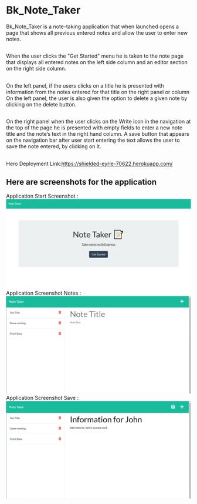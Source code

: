 # Bk_Note_Taker

 Bk_Note_Taker is a note-taking application that when launched opens a page that shows all previous entered notes and allow the user to enter new notes.
 ##
 When the user clicks the "Get Started" menu he is taken to the note page that displays all entered notes on the left side column and an editor section on the right side column.
##
On the left panel, if the users clicks on a title he is presented with information from the notes entered for that title on the right panel or column
On the left panel, the user is also given the option to delete a given note by clicking on the delete button.
##
On the right panel when the user clicks on the Write icon in the navigation at the top of the page he is presented with empty fields to enter a new note title and the note’s text in the right hand column.
A save button that appears on the navigation bar after user start entering the text allows the user to save the note entered, by clicking on it.
##
Hero Deployment Link:https://shielded-eyrie-70622.herokuapp.com/

## Here are screenshots for the application
Application Start Screenshot :![Screenshot](start_screenshot.png)
Application Screenshot Notes :![Screenshot](Bk_screenshot_one.png)
Application Screenshot Save  :![Screenshot](Bk_screenshot_two.png)
